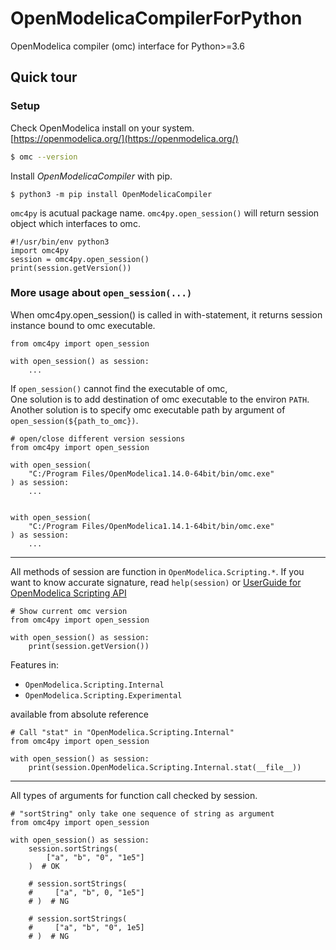 # OpenModelicaCompilerForPython
OpenModelica compiler (omc) interface for Python>=3.6

## Quick tour

### Setup

Check OpenModelica install on your system.  
[https://openmodelica.org/](https://openmodelica.org/)

```bash
$ omc --version
```

Install _OpenModelicaCompiler_ with pip.
```
$ python3 -m pip install OpenModelicaCompiler
```

`omc4py` is acutual package name. `omc4py.open_session()` will return session object which interfaces to omc.

```python3
#!/usr/bin/env python3
import omc4py
session = omc4py.open_session()
print(session.getVersion())
```

### More usage about `open_session(...)`

When omc4py.open_session() is called in with-statement, it returns session instance bound to omc executable.
```python3
from omc4py import open_session

with open_session() as session:
    ...
```

If `open_session()` cannot find the executable of omc,  
One solution is to add destination of omc executable to the environ `PATH`.  
Another solution is to specify omc executable path by argument of `open_session(${path_to_omc})`.

```
# open/close different version sessions
from omc4py import open_session

with open_session(
    "C:/Program Files/OpenModelica1.14.0-64bit/bin/omc.exe"
) as session:
    ...


with open_session(
    "C:/Program Files/OpenModelica1.14.1-64bit/bin/omc.exe"
) as session:
    ...
```

- - -

All methods of session are function in `OpenModelica.Scripting.*`. If you want to know accurate signature, read `help(session)` or [UserGuide for OpenModelica Scripting API](https://www.openmodelica.org/doc/OpenModelicaUsersGuide/latest/scripting_api.html)

```python3
# Show current omc version
from omc4py import open_session

with open_session() as session:
    print(session.getVersion())
```

Features in:

- `OpenModelica.Scripting.Internal`
- `OpenModelica.Scripting.Experimental`

available from absolute reference

```python3
# Call "stat" in "OpenModelica.Scripting.Internal"
from omc4py import open_session

with open_session() as session:
    print(session.OpenModelica.Scripting.Internal.stat(__file__))
```

- - -

All types of arguments for function call checked by session.
```python3
# "sortString" only take one sequence of string as argument
from omc4py import open_session

with open_session() as session:
    session.sortStrings(
        ["a", "b", "0", "1e5"]
    )  # OK

    # session.sortStrings(
    #     ["a", "b", 0, "1e5"]
    # )  # NG

    # session.sortStrings(
    #     ["a", "b", "0", 1e5]
    # )  # NG
```

